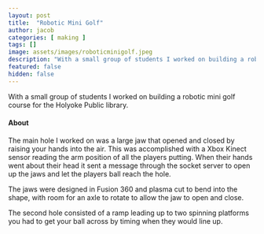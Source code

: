 ```yaml
---
layout: post
title:  "Robotic Mini Golf"
author: jacob
categories: [ making ]
tags: []
image: assets/images/roboticminigolf.jpeg
description: "With a small group of students I worked on building a robotic mini golf course for the Holyoke Public library."
featured: false
hidden: false
---
```


With a small group of students I worked on building a robotic mini golf course for the Holyoke Public library.

#### About
The main hole I worked on was a large jaw that opened and closed by raising your hands into the air. This was accomplished with a Xbox Kinect sensor reading the arm position of all the players putting. When their hands went about their head it sent a message through the socket server to open up the jaws and let the players ball reach the hole.

The jaws were designed in Fusion 360 and plasma cut to bend into the shape, with room for an axle to rotate to allow the jaw to open and close.

The second hole consisted of a ramp leading up to two spinning platforms you had to get your ball across by timing when they would line up.